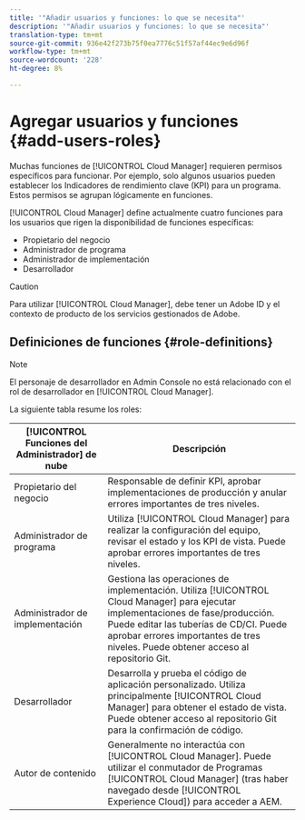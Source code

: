 ```yaml
---
title: '"Añadir usuarios y funciones: lo que se necesita"'
description: '"Añadir usuarios y funciones: lo que se necesita"'
translation-type: tm+mt
source-git-commit: 936e42f273b75f0ea7776c51f57af44ec9e6d96f
workflow-type: tm+mt
source-wordcount: '228'
ht-degree: 8%

---
```



# Agregar usuarios y funciones {#add-users-roles}


Muchas funciones de [!UICONTROL Cloud Manager] requieren permisos específicos para funcionar. Por ejemplo, solo algunos usuarios pueden establecer los Indicadores de rendimiento clave (KPI) para un programa. Estos permisos se agrupan lógicamente en funciones.

[!UICONTROL Cloud Manager] define actualmente cuatro funciones para los usuarios que rigen la disponibilidad de funciones específicas:

* Propietario del negocio
* Administrador de programa
* Administrador de implementación
* Desarrollador

>[!CAUTION]
>
>Para utilizar [!UICONTROL Cloud Manager], debe tener un Adobe ID y el contexto de producto de los servicios gestionados de Adobe.

## Definiciones de funciones {#role-definitions}

>[!NOTE]
>
>El personaje de desarrollador en Admin Console no está relacionado con el rol de desarrollador en [!UICONTROL Cloud Manager].

La siguiente tabla resume los roles:

| [!UICONTROL Funciones del Administrador] de nube | Descripción |
|--- |--- |
| Propietario del negocio | Responsable de definir KPI, aprobar implementaciones de producción y anular errores importantes de tres niveles. |
| Administrador de programa | Utiliza [!UICONTROL Cloud Manager] para realizar la configuración del equipo, revisar el estado y los KPI de vista. Puede aprobar errores importantes de tres niveles. |
| Administrador de implementación | Gestiona las operaciones de implementación. Utiliza [!UICONTROL Cloud Manager] para ejecutar implementaciones de fase/producción. Puede editar las tuberías de CD/CI. Puede aprobar errores importantes de tres niveles. Puede obtener acceso al repositorio Git. |
| Desarrollador | Desarrolla y prueba el código de aplicación personalizado. Utiliza principalmente [!UICONTROL Cloud Manager] para obtener el estado de vista. Puede obtener acceso al repositorio Git para la confirmación de código. |
| Autor de contenido | Generalmente no interactúa con [!UICONTROL Cloud Manager]. Puede utilizar el conmutador de Programas [!UICONTROL Cloud Manager] (tras haber navegado desde [!UICONTROL Experience Cloud]) para acceder a AEM. |